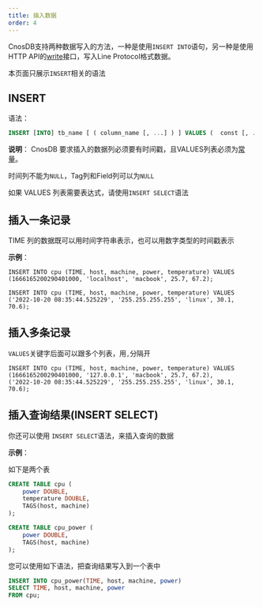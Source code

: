 ```yaml
---
title: 插入数据
order: 4
---
```


CnosDB支持两种数据写入的方法，一种是使用`INSERT INTO`语句，另一种是使用HTTP API的[write](../application/api.md)接口，写入Line Protocol格式数据。

本页面只展示`INSERT`相关的语法
## INSERT

语法：

```sql
INSERT [INTO] tb_name [ ( column_name [, ...] ) ] VALUES (  const [, ...] ) [, ...] | query 
```

**说明**：
CnosDB 要求插入的数据列必须要有时间戳，且VALUES列表必须为[常量](data_type.md/#常量)。

时间列不能为`NULL`，Tag列和Field列可以为`NULL`

如果 VALUES 列表需要表达式，请使用`INSERT SELECT`语法


## 插入一条记录

TIME 列的数据既可以用时间字符串表示，也可以用数字类型的时间戳表示

**示例**：
```
INSERT INTO cpu (TIME, host, machine, power, temperature) VALUES
(1666165200290401000, 'localhost', 'macbook', 25.7, 67.2);

INSERT INTO cpu (TIME, host, machine, power, temperature) VALUES
('2022-10-20 08:35:44.525229', '255.255.255.255', 'linux', 30.1, 70.6);
```

## 插入多条记录

`VALUES`关键字后面可以跟多个列表，用`,`分隔开

```
INSERT INTO cpu (TIME, host, machine, power, temperature) VALUES
(1666165200290401000, '127.0.0.1', 'macbook', 25.7, 67.2),
('2022-10-20 08:35:44.525229', '255.255.255.255', 'linux', 30.1, 70.6);
```

## 插入查询结果(INSERT SELECT)

你还可以使用 `INSERT SELECT`语法，来插入查询的数据

**示例**：

如下是两个表

```sql
CREATE TABLE cpu (
    power DOUBLE,
    temperature DOUBLE,
    TAGS(host, machine)
);

CREATE TABLE cpu_power (
    power DOUBLE,
    TAGS(host, machine)
);
```

您可以使用如下语法，把查询结果写入到一个表中

```sql
INSERT INTO cpu_power(TIME, host, machine, power)
SELECT TIME, host, machine, power
FROM cpu;
```
